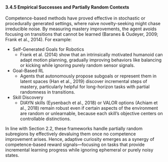 #### 3.4.5 Empirical Successes and Partially Random Contexts

Competence-based methods have proved effective in stochastic or procedurally generated settings, where naive novelty-seeking might chase irreducible noise. By measuring mastery improvements, the agent avoids focusing on transitions that cannot be learned (Baranes & Oudeyer, 2009; Frank et al., 2014). For example:

- Self-Generated Goals for Robotics
  - Frank et al. (2014) show that an intrinsically motivated humanoid can adapt motion planning, gradually improving behaviors like balancing or kicking while ignoring purely random sensor signals.
- Goal-Based RL
  - Agents that autonomously propose subgoals or represent them in latent spaces (Han et al., 2019) discover incremental steps of mastery, particularly helpful for long-horizon tasks with partial randomness in transitions.
- Skill Discovery
  - DIAYN skills (Eysenbach et al., 2018) or VALOR options (Achiam et al., 2018) remain robust even if certain aspects of the environment are random or unlearnable, because each skill’s objective centers on controllable distinctions.

In line with Section 2.2, these frameworks handle partially random subregions by effectively devaluing them once no competence improvement arises. Hence, adaptive curiosity emerges as a synergy of competence-based reward signals—focusing on tasks that provide incremental learning progress while ignoring ephemeral or purely noisy states.
